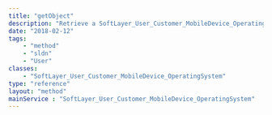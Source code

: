 ```yaml
---
title: "getObject"
description: "Retrieve a SoftLayer_User_Customer_MobileDevice_OperatingSystem record."
date: "2018-02-12"
tags:
    - "method"
    - "sldn"
    - "User"
classes:
    - "SoftLayer_User_Customer_MobileDevice_OperatingSystem"
type: "reference"
layout: "method"
mainService : "SoftLayer_User_Customer_MobileDevice_OperatingSystem"
---
```

